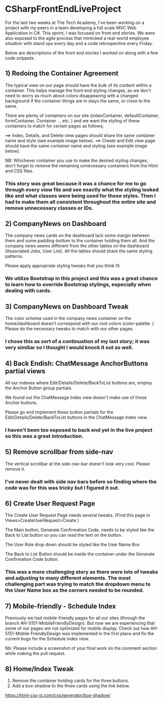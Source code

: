 # CSharpFrontEndLiveProject
For the last two weeks at The Tech Academy, I've been working on a project with my peers in a team developing a full scale MVC Web Application in C#. This sprint, I was focused on front end stories. We were also exposed to the agile process that mimicked a real-world employee situation with stand ups every day and a code retrospective every Friday. 

Below are descriptions of the front end stories I worked on along with a few code snippets.

## 1) Redoing the Container Agreement
The typical view on our page should have the bulk of its content within a container. This helps manage the front end styling changes, as we don't need to worry as much about colors disappearing with a changed background if the container things are in stays the same, or close to the same.

There are plenty of containers on our site (indexContainer, defaultContainer, formContainer, <controllerName>Container ... etc. ) and we want the styling of these containers to match for certain pages as follows; 

==> Index, Details, and Delete view pages should share the same container name and style (see example image below). 
==> Create and Edit view page should have the same container name and styling (see example image below). 

NB: Whichever container you use to make the desired styling changes, don't forget to remove the remaining unnecessary containers from the Html and CSS files.

### This story was great because it was a chance for me to go through every view file and see exactly what the styling looked like and what classes were being used for those styles. Then I had to make them all consistent throughout the entire site and remove unnecessary classes or IDs.

## 2) CompanyNews on Dashboard
The company news cards on the dashboard lack some margin between them and some padding-bottom to the container holding them all. And the company news seems different from the other tables on the dashboard (Associated Jobs, User List). All the tables should share the same styling patterns. 

Please apply appropriate styling tweaks that you think fit. 

### We utilize Bootstrap in this project and this was a great chance to learn how to override Bootstrap stylings, especially when dealing with cards.

## 3) CompanyNews on Dashboard Tweak
The color scheme used in the company news container on the home/dashboard doesn't correspond with our root colors (color-palette. ) 
Please do the necessary tweaks to match with our other pages.

### I chose this as sort of a continuation of my last story; it was very similiar so I thought I would knock it out as well.

## 4) Back Endish: ChatMessage AnchorButtons partial views
All our indexes where Edit/Details/Delete/BackToList buttons are, employ the Anchor Button group partials. 

We found out the ChatMessage Index view doesn't make use of these Anchor buttons. 

Please go and implement these button partials for the Edit/Details/Delete/BackToList buttons in the ChatMessage Index view.  

### I haven't been too exposed to back end yet in the live project so this was a great introduction.

## 5) Remove scrollbar from side-nav
The vertical scrollbar at the side-nav-bar doesn't look very cool. Please remove it.

### I've never dealt with side nav bars before so finding where the code was for this was tricky but I figured it out.

## 6) Create User Request Page
The Create User Request Page needs several tweaks. (Find this page in Views>CreateUserRequest>Create )

The Main button, Generate Confirmation Code, needs to be styled like the Back to List button so you can read the text on the button.

The User Role drop down should be styled like the User Name Box

The Back to List Button should be inside the container under the Generate Confirmation Code button. 

### This was a more challenging story as there were lots of tweaks and adjusting to many different elements. The most challenging part was trying to match the dropdown menu to the User Name box as the corners needed to be rounded.

## 7) Mobile-friendly - Schedule Index
Previously we had mobile-friendly pages for all our sites (through the branch AH-5151-MobileFriendlyDesign). But now we are experiencing that some of our pages are not optimized for mobile display. Check out how AH-5151-Mobile FriendlyDesign was implemented in the first place and fix the current bugs for the Schedule index view.

Nb: Please include a screenshot of your final work on the comment section while making the pull request. 

## 8) Home/Index Tweak
1. Remove the container holding cards for the three buttons.  
2. Add a box-shadow to the three cards using the link below. 

https://html-css-js.com/css/generator/box-shadow/
